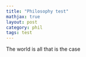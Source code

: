 ```yaml
---
title: "Philosophy test"
mathjax: true
layout: post
category: phil
tags: test
---
```


The world is all that is the case
